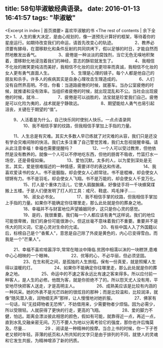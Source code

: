 title: 58句毕淑敏经典语录。
date: 2016-01-13 16:41:57
tags: "毕淑敏"
---
<Excerpt in index | 首页摘要> 
喜欢毕淑敏的书<!-- more -->
<The rest of contents | 余下全文>
	1、人生的重大决定，是由心规划的，像一道预先计算好的框架，等待着你的星座运行。如期待改变我们的命运，请首先改变心的轨迹。
　　
　　2、教养必须要有酵母，在潜移默化和条件反射的共同烘烤下，假以足够的时日，才能自然而然地散发出香气。
　　
　　3、疲倦是一种淡淡的腐蚀剂，当它无色无嗅地积聚着，潜移默化地浸泡着我们的神经，意志的酥软就发生了。
　　
　　4、我相信不化妆的微笑更纯洁而美好，我相信不化妆的目光更坦率而真诚，我相信不化妆的女人更有勇气直面人生。
　　
　　5、生理是心理的镜子。每个人都是他自己的朋友和杀手。许多人的疾病其实是自身心理攻击生理造成的。
　　
　　6、人们没有自然界高明。不信，你看：当道路疲倦的时候，就塞车。当办公室疲倦的时候，就推诿和没有效率。当组织者疲倦的时候，就出现混乱和不公。当社会出现疲倦的时候，就冷...
　　
　　7、疲倦是可以战胜的，法宝就是珍爱我们自己。疲倦是可以化险为夷的，战术就是宁静致远。
　　
　　8、期望能给人勇气也易引起沮丧，关键在于期望的“值”。

　　9、人活着是为什么，自己快乐同时使别人快乐。一点点语录网
　　
　　10、我不相信手掌的纹路，但我相信手掌加上手指的力量。
 
　　11、人生总是有灾难。其实大多数人早已练就了对灾难的从容，我们只是还没有学会灾难间隙的快活。我们太多注重了自己警觉苦难，我们太忽视提醒幸福。请从此注意幸福！幸福也需要提醒吗？
　　
　　12、一个人可以受过教育，但他依然是没有教养的。就像一个人可以不停地吃东西，但他的肠胃不吸收，竹篮打水一场空，还是骨瘦如柴。
　　
　　13、爱怕沉默。太多的人，以为爱到深处是无言。其实，爱是很难描述的一种情感，需要详尽的表达和传递。
　　
　　14、我喜欢爱读书的女人。书不是胭脂，却会使女人心颜常驻。书不是棍棒，却会使女人铿锵有力。书不是羽毛，却会使女人飞翔。书不是万能的，却会使女人千变万化。
　　
　　15、打人是个重体力活儿，它使人肩酸腕痛，好像徒手将一千块蜂窝煤搬上五楼。于是人们便发明了打人的工具：戒尺、鞋底、鸡毛掸子……
　　
　　16、淑女必书女。
　　
　　17、我不相信手掌的纹路，但我相信手掌加上手指的力量。如果你不能确定你往哪里走，那么此处就是你的葬身之地。
　　
　　18、幸福并不与财富地位声望婚姻同步，这只是你心灵的感觉。
　　
　　19、是的，我很重要。我们每一个人都应该有勇气这样说。我们的地位可能很卑微，我们的身份可能很渺小，但这丝毫不意味着我们不重要。重要并不是伟大的同义词，它是心灵对生命的允诺。
　　
　　20、有些中国人入了外国籍以后，标榜自己是个"香蕉人"，意思是自己除了外皮是黄色的，内心已变得雪白。而我是一个"芒果人"。
 
　　21、幸福不喜欢喧嚣浮华,常常在暗淡中降临.贫困中相濡以沫的一块糕饼,患难中心心相映的一个眼神。
　　
　　22、优等的心，不必华丽，但必须坚固。
　　
　　23、在生和死之间，是孤独的人生旅程。保有一份真爱，就是照耀人生得以温暖的灯。
　　
　　24、如果你不能确定你往哪里走，那么此处就是你的葬身之地。
　　
　　25、命运中的不速之客永远比有速之客来得多。所以应付前一种客人，是人生的必修。他既为客，就是你拒绝不了的。所以怨天尤人没有用，平安地尽快把客人送走，才是高明主人。
　　
　　26、成熟美应该是比较有内涵的一种风采。她的外表不是光芒四射的很炫目的那种；而是比较温和，比较润泽，就像“随风潜入夜，润物细无声”那样，让人慢慢地对她折服。
　　
　　27、佛家有一句话，叫“无挂碍物者无恐怖”，不妨借用来，少需要物者少烦恼。因为必需少，所以受限轻。人就获得了更快的行走，更高的飞翔。
　　
　　28、爱的脚力不健，怕远。距离会漂淡彼此相思的颜色，假如有可能，就靠得近一点，再近一点，直到水乳交融亲密无间。万万不要人为地以分离考验它的强度，那你也许后悔莫及。尽量...
　　
　　29 、阅读是一种精神的按摩。当合上书的时候，你一下子苍老又顿时年轻。菲薄的纸页和人所共知的文字只是由于排列的不同，就使人的灵魂和它发生共振，为精神增添了新的钙质。